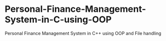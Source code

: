 # Personal-Finance-Management-System-in-C-using-OOP
Personal Finance Management System in C++ using OOP and File handling

